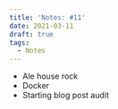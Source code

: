 ```yaml
---
title: 'Notes: #11'
date: 2021-03-11
draft: true
tags:
  - Notes
---
```


- Ale house rock
- Docker
- Starting blog post audit
